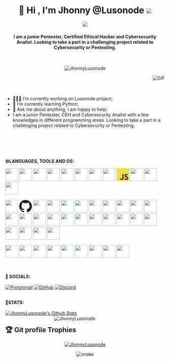 <h1 align="center"> 👋 Hi , I'm Jhonny @Lusonode <img src="https://media.giphy.com/media/hvRJCLFzcasrR4ia7z/giphy.gif" width="35"></h1>
<p align="center">
  <a href="https://github.com/DenverCoder1/readme-typing-svg"><img src="https://readme-typing-svg.herokuapp.com?color=%23F70000&lines=Pentester+and+CyberSecurity+Analist"></a>
</p>

<h4 align="center">I am a junior Pentester, Certified Ethical Hacker and Cybersecurity Analist. Looking to take a part in a challenging project related to Cybersecurity or Pentesting.</h4>
<br>
<p align="center"> <img src="https://komarev.com/ghpvc/?username=JhonnyLusonode&label=Profile%20views&color=F70000&style=iron" alt="JhonnyLusonode" /> </p>




<img align="right" alt="GIF" src="https://media.discordapp.net/attachments/896392052093374514/945366362690322462/output-onlinepngtools_1.png?width=300&height=300"/>

<br><br><br>

- 👨🏽‍💻 I’m currently working on Lusonode project;
- 🌱 I’m currently learning Python; 
- 💬 Ask me about anything, I am happy to help;
- I am a junior Pentester, CEH and Cybersecurity Analist with a few knowledges in different programming areas. Looking to take a part in a challenging project
related to Cybersecurity or Pentesting.<br><br><br>
<br>




<br/><a target="_blank"></a>
**⚙LANGUAGES, TOOLS AND OS:**  


<code><img height="40" width="40" src="https://cdn-icons-png.flaticon.com/512/919/919852.png"></code>
<code><img height="40" width="40" src="https://cdn-icons-png.flaticon.com/512/919/919856.png"></code>
<code><img height="40" width="40" src="https://brandeps.com/logo-download/C/C-Sharp-logo-vector-01.svg"></code>
<code><img height="40" width="40" src="https://cdn-icons-png.flaticon.com/512/919/919841.png"></code>
<code><img height="40" width="40" src="https://cdn-icons.flaticon.com/png/512/3097/premium/3097008.png?token=exp=1646689914~hmac=80bdfaf004b520f3a1e40136e15151a4"></code>
<code><img height="40" width="40" src="https://cdn-icons-png.flaticon.com/512/1051/1051277.png"></code>
<code><img height="40" width="40" src="https://cdn-icons-png.flaticon.com/512/5968/5968672.png"></code>
<code><img height="40" width="40" src="https://cdn.iconscout.com/icon/free/png-256/css-131-722685.png"></code>
<code><img height="40" width="40" src="https://raw.githubusercontent.com/github/explore/80688e429a7d4ef2fca1e82350fe8e3517d3494d/topics/javascript/javascript.png"></code>
<code><img height="40" width="40" src="https://cdn-icons-png.flaticon.com/512/1199/1199128.png"></code>
<code><img height="40" width="40" src="https://cdn-icons-png.flaticon.com/512/732/732218.png"></code>
<code><img height="40" width="40" src="https://cdn.worldvectorlogo.com/logos/nodejs-icon.svg"></code>

<code><img height="40" width="40" src="https://upload.wikimedia.org/wikipedia/commons/thumb/3/3f/Git_icon.svg/1024px-Git_icon.svg.png"></code>
<code><img height="40" width="40" src="https://raw.githubusercontent.com/github/explore/80688e429a7d4ef2fca1e82350fe8e3517d3494d/topics/github-api/github-api.png"></code>
<code><img height="40" width="40" src="https://drasite.com/content/img/icons/visual-studio-code.svg"></code>
<code><img height="40" width="40" src="https://drasite.com/content/blog/posts/media/kali-2020.3/icons/hydra.svg"></code>
<code><img height="40" width="40" src="https://drasite.com/content/blog/posts/media/kali-2020.2/icons/sqlsus.svg"></code>
<code><img height="40" width="40" src="https://drasite.com/content/blog/posts/media/kali-2020.2/icons/powersploit.svg"></code>
<code><img height="40" width="40" src="https://drasite.com/content/blog/posts/media/kali-2020.3/icons/burp.svg"></code>
<code><img height="40" width="40" src="https://www.nosolohacking.info/wp-content/uploads/2020/09/nmap-logo-256x256-1.png"></code>
<code><img height="40" width="40" src="https://www.kali.org/tools/metasploit-framework/images/metasploit-framework-logo.svg"></code>
<code><img height="40" width="40" src="https://www.kali.org/tools/maltego/images/maltego-logo.svg"></code>
<code><img height="40" width="40" src="https://www.kali.org/tools/medusa/images/medusa-logo.svg"></code>
<code><img height="40" width="40" src="https://www.kali.org/tools/aircrack-ng/images/aircrack-ng-logo.svg"></code>
<code><img height="40" width="40" src="https://www.kali.org/tools/exploitdb/images/exploitdb-logo.svg"></code>
<code><img height="40" width="40" src="https://www.kali.org/tools/airgeddon/images/airgeddon-logo.svg"></code>
<code><img height="40" width="40" src="https://www.kali.org/tools/jboss-autopwn/images/jboss-autopwn-logo.svg"></code>
<code><img height="40" width="40" src="https://www.kali.org/tools/ncrack/images/ncrack-logo.svg"></code>
<code><img height="40" width="40" src="https://www.kali.org/tools/autopsy/images/autopsy-logo.svg"></code>
<code><img height="40" width="40" src="https://www.kali.org/tools/beef-xss/images/beef-xss-logo.svg"></code>
<code><img height="40" width="40" src="https://www.kali.org/tools/johnny/images/johnny-logo.svg"></code>
<code><img height="40" width="40" src="https://www.kali.org/tools/nikto/images/nikto-logo.svg"></code>
<code><img height="40" width="40" src="https://www.kali.org/tools/hashcat/images/hashcat-logo.svg"></code>
<code><img height="40" width="40" src="https://www.kali.org/tools/weevely/images/weevely-logo.svg"></code>
<code><img height="40" width="40" src="https://www.kali.org/tools/wireshark/images/wireshark-logo.svg"></code>
<code><img height="40" width="40" src="https://www.kali.org/tools/sqlmap/images/sqlmap-logo.svg"></code>
<code><img height="40" width="40" src="https://www.kali.org/tools/wpscan/images/wpscan-logo.svg"></code>
<code><img height="40" width="40" src="https://www.kali.org/tools/zaproxy/images/zaproxy-logo.svg"></code>


<code><img height="40" width="40" src="https://drasite.com/content/blog/posts/media/kali-2020.2/icons/kali-www.svg"></code>
<code><img height="40" width="40" src="https://img.icons8.com/color/452/linux--v1.png"></code>
<code><img height="40" width="40" src="https://img.icons8.com/color/452/debian.png"></code>
<code><img height="40" width="40" src="https://img.icons8.com/material/344/arch-linux.png"></code>
<code><img height="40" width="40" src="https://img.icons8.com/color/344/red-hat.png"></code>
<code><img height="40" width="40" src="https://img.icons8.com/color/344/centos.png"></code>
<code><img height="40" width="40" src="https://img.icons8.com/color/344/raspberry-pi.png"></code>
<code><img height="40" width="40" src="https://img.icons8.com/color/344/ubuntu--v1.png"></code>
<code><img height="40" width="40" src="https://img.icons8.com/fluency/344/windows-10.png"></code>
<br/><br/>

<br/><a target="_blank"></a>
**📨 SOCIALS:**
<br/><br/>
<a href="Discr0nized@protonmail.com"><img src="https://img.shields.io/badge/ProtonMail-8B89CC?style=for-the-badge&logo=protonmail&logoColor=white" alt="Protonmail"/></a>
<a href="https://github.com/JhonnyLusonode"><img src="https://img.shields.io/badge/github-%23181717.svg?style=for-the-badge&logo=github&logoColor=white" alt="GitHub"/></a>
<a href="Jhonny#2507"><img src="https://img.shields.io/badge/Discord-7289DA?style=for-the-badge&logo=discord&logoColor=white" alt="Discord"/></a>


<br/><a target="_blank"></a>
**🚩STATS:**
<br/><br/>
<a href="https://github.com/JhonnyLusonode/github-readme-stats"><img src="https://github-readme-stats.vercel.app/api?username=JhonnyLusonode&show_icons=true&count_private=true&theme=highcontrast" alt="JhonnyLusonode's Github Stats" width="450"/>
</a>
<a><img align="right" src="https://github-readme-stats.vercel.app/api/top-langs?username=JhonnyLusonode&langs_count=10&show_icons=true&locale=en&layout=compact&theme=highcontrast" alt="JhonnyLusonode" width="350"/></a>
<br/>

## :trophy: Git profile Trophies

<p align="center"> <a href="https://github.com/ryo-ma/github-profile-trophy"><img src="https://github-profile-trophy.vercel.app/?username=JhonnyLusonode&layout=compact&theme=algolia" alt="JhonnyLusonode" /></a> </p>


<p align="center">
  <img src="https://github.com/akshitagupta15june/akshitagupta15june/blob/output/github-contribution-grid-snake.svg" alt="snake"></center>
</p>
<br>


